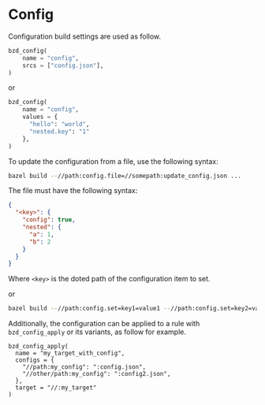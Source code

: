 # Config

Configuration build settings are used as follow.

```py
bzd_config(
    name = "config",
    srcs = ["config.json"],
)
```

or

```py
bzd_config(
    name = "config",
    values = {
      "hello": "world",
      "nested.key": "1"
    },
)
```

To update the configuration from a file, use the following syntax:

```sh
bazel build --//path:config.file=//somepath:update_config.json ...
```

The file must have the following syntax:

```json
{
  "<key>": {
    "config": true,
    "nested": {
      "a": 1,
      "b": 2
    }
  }
}
```

Where `<key>` is the doted path of the configuration item to set.

or

```sh
bazel build --//path:config.set=key1=value1 --//path:config.set=key2=value2 ...
```

Additionally, the configuration can be applied to a rule with `bzd_config_apply` or its variants, as follow for example.

```
bzd_config_apply(
  name = "my_target_with_config",
  configs = {
    "//path:my_config": ":config.json",
    "//other/path:my_config": ":config2.json",
  },
  target = "//:my_target"
)
```
